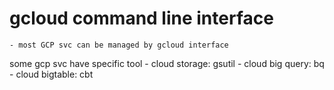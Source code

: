 # gcloud command line interface
    - most GCP svc can be managed by gcloud interface
some gcp svc have specific tool
    - cloud storage: gsutil
    - cloud big query: bq
    - cloud bigtable: cbt
    

